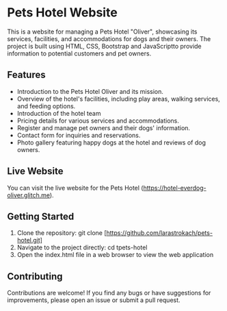 # Pets Hotel Website

This is a website for managing a Pets Hotel "Oliver", showcasing its services, facilities, and accommodations for dogs and their owners. The project is built using HTML, CSS, Bootstrap and JavaScriptto provide information to potential customers and pet owners.

## Features

- Introduction to the Pets Hotel  Oliver and its mission.
- Overview of the hotel's facilities, including play areas, walking services, and feeding options.
- Introduction of the hotel team
- Pricing details for various services and accommodations.
- Register and manage pet owners and their dogs' information.
- Contact form for inquiries and reservations.
- Photo gallery featuring happy dogs at the hotel and reviews of dog owners.

## Live Website

You can visit the live website for the Pets Hotel (https://hotel-everdog-oliver.glitch.me).

## Getting Started

1. Clone the repository: git clone [https://github.com/larastrokach/pets-hotel.git]
2.  Navigate to the project directly: cd tpets-hotel
3. Open the index.html file in a web browser to view the web application 

## Contributing
Contributions are welcome! If you find any bugs or have suggestions for improvements, please open an issue or submit a pull request.

